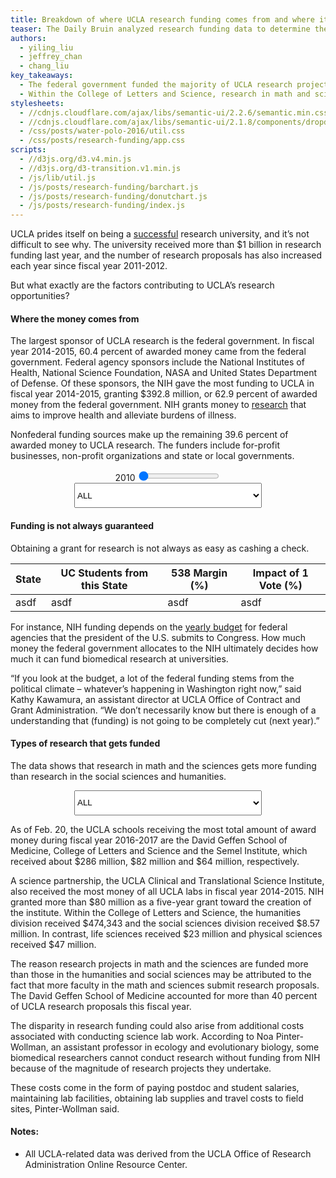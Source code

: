 ```yaml
---
title: Breakdown of where UCLA research funding comes from and where it goes
teaser: The Daily Bruin analyzed research funding data to determine the key sponsors and departments receiving grants.
authors:
  - yiling_liu
  - jeffrey_chan
  - chang_liu
key_takeaways:
  - The federal government funded the majority of UCLA research projects in the fiscal year 2014-2015.
  - Within the College of Letters and Science, research in math and sciences has received almost $62 million more than research in humanities and social sciences so far in fiscal year 2016-2017.
stylesheets:
  - //cdnjs.cloudflare.com/ajax/libs/semantic-ui/2.2.6/semantic.min.css
  - //cdnjs.cloudflare.com/ajax/libs/semantic-ui/2.1.8/components/dropdown.min.css
  - /css/posts/water-polo-2016/util.css
  - /css/posts/research-funding/app.css
scripts:
  - //d3js.org/d3.v4.min.js
  - //d3js.org/d3-transition.v1.min.js
  - /js/lib/util.js
  - /js/posts/research-funding/barchart.js
  - /js/posts/research-funding/donutchart.js
  - /js/posts/research-funding/index.js
---
```

UCLA prides itself on being a [successful](www.ucla.edu/research) research university, and it’s not difficult to see why. The university received more than $1 billion in research funding last year, and the number of research proposals has also increased each year since fiscal year 2011-2012.

But what exactly are the factors contributing to UCLA’s research opportunities?

#### Where the money comes from
The largest sponsor of UCLA research is the federal government. In fiscal year 2014-2015, 60.4 percent of awarded money came from the federal government.
Federal agency sponsors include the National Institutes of Health, National Science Foundation, NASA and United States Department of Defense. Of these sponsors, the NIH gave the most funding to UCLA in fiscal year 2014-2015, granting $392.8 million, or 62.9 percent of awarded money from the federal government. NIH grants money to [research](https://grants.nih.gov/grants/grant_basics.htm) that aims to improve health and alleviate burdens of illness.

Nonfederal funding sources make up the remaining 39.6 percent of awarded money to UCLA research. The funders include for-profit businesses, non-profit organizations and state or local governments.

<div align="center">
  <label id="donut-year-label"> 2010 </label>
  <input type="range" name="Year" id="donut-year-range" value="2010" min="2010" max="2015">
</div>

<div id='donut-chart-wrapper'>
  <select style="margin: 0 auto; display: flex; width: 300px; height: 3em;" class="ui selection dropdown" id='donutChartDropdown'>
      <option value='0'>ALL</option>
  </select>
</div>

#### Funding is not always guaranteed
Obtaining a grant for research is not always as easy as cashing a check.

<div id="table">
  <table cellpadding="0" cellspacing="0">
    <thead>
      <tr>
        <th>State</th>
        <th>UC Students from this State</th>
        <th>538 Margin (%)</th>
        <th>Impact of 1 Vote (%)</th>
      </tr>
    </thead>
    <tbody>
      <tr>
        <td>asdf</td>
        <td>asdf</td>
        <td>asdf</td>
        <td>asdf</td>
      </tr>
    </tbody>
  </table>
</div>

For instance, NIH funding depends on the [yearly budget](https://officeofbudget.od.nih.gov/) for federal agencies that the president of the U.S. submits to Congress. How much money the federal government allocates to the NIH ultimately decides how much it can fund biomedical research at universities.

“If you look at the budget, a lot of the federal funding stems from the political climate – whatever’s happening in Washington right now,” said Kathy Kawamura, an assistant director at UCLA Office of Contract and Grant Administration. “We don’t necessarily know but there is enough of a understanding that (funding) is not going to be completely cut (next year).”

#### Types of research that gets funded
The data shows that research in math and the sciences gets more funding than research in the social sciences and humanities.

<div id='bar-chart-wrapper'>
  <select style="margin: 0 auto; display: flex; width: 300px; height: 3em;" class="ui selection dropdown" id='barChartDropdown'>
    <option value='0'>ALL</option>
  </select>
</div>

As of Feb. 20, the UCLA schools receiving the most total amount of award money during fiscal year 2016-2017 are the David Geffen School of Medicine, College of Letters and Science and the Semel Institute, which received about $286 million, $82 million and $64 million, respectively.

A science partnership, the UCLA Clinical and Translational Science Institute, also received the most money of all UCLA labs in fiscal year 2014-2015. NIH granted more than $80 million as a five-year grant toward the creation of the institute.
Within the College of Letters and Science, the humanities division received $474,343 and the social sciences division received $8.57 million. In contrast, life sciences  received $23 million and physical sciences received $47 million.

The reason research projects in math and the sciences are funded more than those in the humanities and social sciences may be attributed to the fact that more faculty in the math and sciences submit research proposals. The David Geffen School of Medicine accounted for more than 40 percent of UCLA research proposals this fiscal year.

The disparity in research funding could also arise from additional costs associated with conducting science lab work.
According to Noa Pinter-Wollman, an assistant professor in ecology and evolutionary biology, some biomedical researchers cannot conduct research without funding from NIH because of the magnitude of research projects they undertake.

These costs come in the form of paying postdoc and student salaries, maintaining lab facilities, obtaining lab supplies and travel costs to field sites, Pinter-Wollman said.

#### Notes:
- All UCLA-related data was derived from the UCLA Office of Research Administration Online Resource Center.
